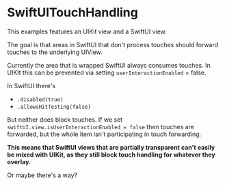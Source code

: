 # SwiftUITouchHandling

This examples features an UIKit view and a SwiftUI view.

The goal is that areas in SwiftUI that don't process touches should forward touches to the underlying UIView.

Currently the area that is wrapped SwiftUI always consumes touches. In UIKIt this can be prevented via setting `userInteractionEnabled` = false.

In SwiftUI there's

* `.disabled(true)`
* `.allowsHitTesting(false)`

But neither does block touches. If we set `swiftUI.view.isUserInteractionEnabled = false` then touches are forwarded, but the whole item isn't participating in touch forwarding.

**This means that SwiftUI views that are partially transparent can't easily be mixed with UIKit, as they still block touch handling for whatever they overlay.**

Or maybe there's a way?